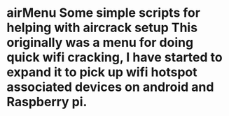 # airMenu Some simple scripts for helping with aircrack setup This originally was a menu for doing quick wifi cracking, I have started to expand it to pick up wifi hotspot associated devices on android and Raspberry pi.

